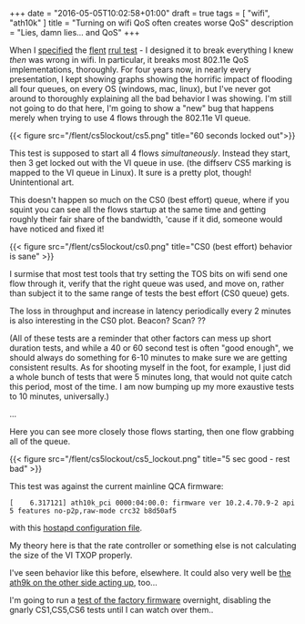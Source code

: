 +++
date = "2016-05-05T10:02:58+01:00"
draft = true
tags = [ "wifi", "ath10k" ]
title = "Turning on wifi QoS often creates worse QoS"
description = "Lies, damn lies... and QoS"
+++

When I [specified](/fixme) the [flent](https://flent.org) [rrul test](/fixme) - I designed it to break
everything I knew *then* was wrong in wifi. In particular, it breaks
most 802.11e QoS implementations, thoroughly. For four years now, in
nearly every presentation, I kept showing graphs showing the horrific
impact of flooding all four queues, on every OS (windows, mac, linux),
but I've never got around to thoroughly explaining all the bad behavior
I was showing. I'm still not going to do that here, I'm going to show a
"new" bug that happens merely when trying to use 4 flows through the
802.11e VI queue.

{{< figure src="/flent/cs5lockout/cs5.png" title="60 seconds locked out">}}

This test is supposed to start all 4 flows *simultaneously*. Instead
they start, then 3 get locked out with the VI queue in use. (the
diffserv CS5 marking is mapped to the VI queue in Linux). It sure is a
pretty plot, though! Unintentional art.

This doesn't happen so much on the CS0 (best effort) queue, where if you
squint you can see all the flows startup at the same time and getting
roughly their fair share of the bandwidth, 'cause if it did, someone
would have noticed and fixed it!

{{< figure src="/flent/cs5lockout/cs0.png" title="CS0 (best effort) behavior is sane" >}}

I surmise that most test tools that try setting the TOS bits on wifi
send one flow through it, verify that the right queue was used, and move
on, rather than subject it to the same range of tests the best effort
(CS0 queue) gets.

The loss in throughput and increase in latency periodically every 2
minutes is also interesting in the CS0 plot. Beacon? Scan? ??

(All of these tests are a reminder that other factors can mess up short
duration tests, and while a 40 or 60 second test is often "good enough",
we should always do something for 6-10 minutes to make sure we are
getting consistent results. As for shooting myself in the foot, for
example, I just did a whole bunch of tests that were 5 minutes long,
that would not quite catch this period, most of the time. I am now bumping up my
more exaustive tests to 10 minutes, universally.)

...

Here you can see more closely those flows starting, then one flow
grabbing all of the queue.

{{< figure src="/flent/cs5lockout/cs5_lockout.png" title="5 sec good - rest bad" >}}

This test was against the current mainline QCA firmware:

```
[    6.317121] ath10k_pci 0000:04:00.0: firmware ver 10.2.4.70.9-2 api 5 features no-p2p,raw-mode crc32 b8d50af5
```

with this [hostapd configuration file](/flent/cs5_lockout/hostapd.conf).

My theory here is that the rate controller or something else is not
calculating the size of the VI TXOP properly.

I've seen behavior like this before, elsewhere. It could also very well
be [the ath9k on the other side acting up](https://lists.bufferbloat.net/pipermail/make-wifi-fast/2016-April/000506.html), too...

I'm going to run a [test of the factory firmware](/post/ath10k_ath9k_2) overnight, disabling the
gnarly CS1,CS5,CS6 tests until I can watch over them..
